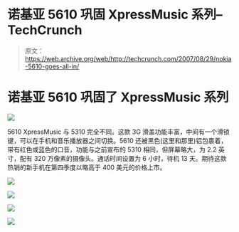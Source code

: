 # 诺基亚 5610 巩固 XpressMusic 系列–TechCrunch

> 原文：<https://web.archive.org/web/http://techcrunch.com/2007/08/29/nokia-5610-goes-all-in/>

# 诺基亚 5610 巩固了 XpressMusic 系列

![](img/3f0b4a49c350960db737122f7e5bc8c7.png)

5610 XpressMusic 与 5310 完全不同。这款 3G 滑盖功能丰富，中间有一个滑锁键，可以在手机和音乐播放器之间切换。5610 还被黑色(这里和那里)铝包裹着，带有红色或蓝色的口音，功能与之前宣布的 5310 相同，但屏幕略大，为 2.2 英寸，配有 320 万像素的摄像头。通话时间设置为 6 小时，待机 13 天。期待这款热销的新手机在第四季度以略高于 400 美元的价格上市。

![](img/42afb2ae8263772e8cda359ba5eb45a4.png)

![](img/ba1410593526d8990a03109999e67493.png)

![](img/332461d620ef6e41a94cc120ca98626b.png)

![](img/b050c0e3be9af093b889a11bfc6e40f1.png)